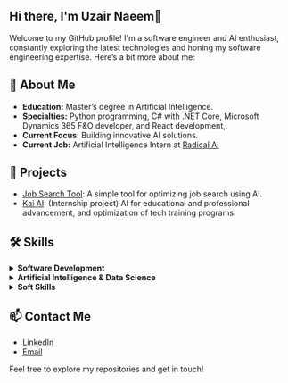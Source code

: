 ## Hi there, I'm Uzair Naeem👋

Welcome to my GitHub profile! I'm a software engineer and AI enthusiast, constantly exploring the latest technologies and honing my software engineering expertise.
Here’s a bit more about me:

## 🌟 About Me
- **Education:** Master’s degree in Artificial Intelligence.
- **Specialties:** Python programming, C# with .NET Core, Microsoft Dynamics 365 F&O developer, and React development,.
- **Current Focus:** Building innovative AI solutions.
- **Current Job:** Artificial Intelligence Intern at [Radical AI](https://www.linkedin.com/company/radicalai-li/)

## 🚀 Projects
- [Job Search Tool](https://github.com/uzairnaeem015/JobSearchAI): A simple tool for optimizing job search using AI.
- [Kai AI](https://github.com/radicalxdev/kai-ai-backend): (Internship project) AI for educational and professional advancement, and optimization of tech training programs.  

## 🛠 Skills
<details>
  <summary><strong>Software Development</strong></summary>
  <ul>
    <li><strong>Languages & Frameworks:</strong></li>
      <ul>
        <li>C#, .NET Core, ASP.NET MVC</li>
        <li>D365 F&O, X++</li>
        <li>JavaScript, React, HTML/CSS, Tailwind CSS</li>
        <li>SQL, RDBMS, NoSQL</li>
        <li>Entity Framework</li>
      </ul>
    <li><strong>Tools & Technologies:</strong></li>
      <ul>
        <li>RESTful APIs, Postman, Microservices, Web Services</li>
        <li>CI/CD Pipelines, TFS, Git, Visual Studio</li>
        <li>SSRS Reports</li>
        <li>Azure</li>
        <li>Docker</li>
      </ul>
  </ul>
</details>

<details>
  <summary><strong>Artificial Intelligence & Data Science</strong></summary>
  <ul>
    <li><strong>Programming Languages & Tools:</strong></li>
      <ul>
        <li>Python, Notebook, FastAPI, Streamlit</li>
        <li>Machine Learning (scikit-learn, PyTorch, NumPy, Pandas)</li>
        <li>Deep Learning</li>
        <li>Natural Language Processing (NLP)</li>
        <li>Large Language Models (Google Gemini) and langchain</li>
      </ul>
    <li><strong>Data Analysis & Visualization:</strong></li>
      <ul>
        <li>Tableau, Power BI</li>
        <li>Statistical Analysis</li>
        <li>Big Data (Hadoop, Spark)</li>
      </ul>
  </ul>
</details>

<details>
  <summary><strong>Soft Skills</strong></summary>
  <ul>
    <li>Troubleshooting Issues</li>
    <li>Communication</li>
    <li>Teamwork</li>
    <li>Unit Testing</li>
  </ul>
</details>

## 📫 Contact Me
- [LinkedIn](https://www.linkedin.com/in/uzair-naeem/)
- [Email](mailto:uzairnaeem15@gmail.com)

Feel free to explore my repositories and get in touch!


<!--
**uzairnaeem015/uzairnaeem015** is a ✨ _special_ ✨ repository because its `README.md` (this file) appears on your GitHub profile.

Here are some ideas to get you started:

- 🔭 I’m currently working on ...
- 🌱 I’m currently learning ...
- 👯 I’m looking to collaborate on ...
- 🤔 I’m looking for help with ...
- 💬 Ask me about ...
- 📫 How to reach me: ...
- 😄 Pronouns: ...
- ⚡ Fun fact: ...
-->

